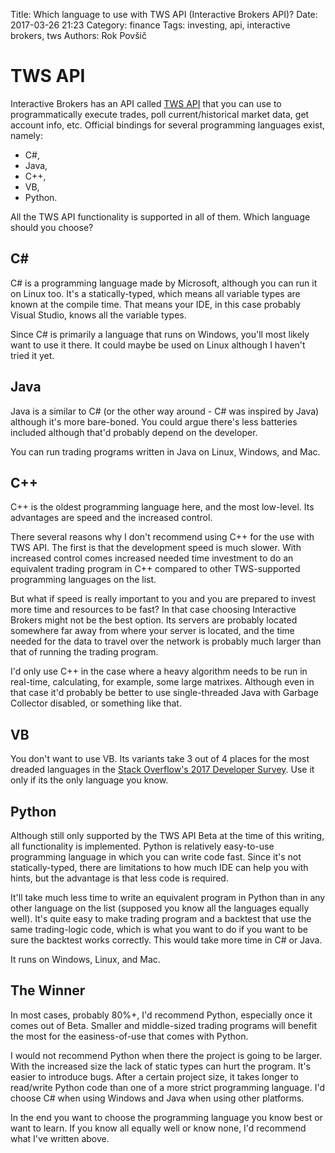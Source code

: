 Title: Which language to use with TWS API (Interactive Brokers API)?
Date: 2017-03-26 21:23
Category: finance
Tags: investing, api, interactive brokers, tws
Authors: Rok Povšič

# TWS API

Interactive Brokers has an API called [TWS API](https://interactivebrokers.github.io) that you can use to programmatically
execute trades, poll current/historical market data, get account info, etc. Official bindings for several programming languages exist, namely:
- C#,
- Java,
- C++,
- VB,
- Python.

All the TWS API functionality is supported in all of them. Which language should you choose?

## C#
C# is a programming language made by Microsoft, although you can run it on Linux too. It's a statically-typed, which means all variable types
are known at the compile time. That means your IDE, in this case probably Visual Studio, knows all the variable types.

Since C# is primarily a language that runs on Windows, you'll most likely want to use it there. It could maybe be used on Linux although I haven't
tried it yet.

## Java
Java is a similar to C# (or the other way around - C# was inspired by Java) although it's more bare-boned. You could argue there's less
batteries included although that'd probably depend on the developer.

You can run trading programs written in Java on Linux, Windows, and Mac.

## C++
C++ is the oldest programming language here, and the most low-level. Its advantages are speed and the increased control.

There several reasons why I don't recommend using C++ for the use with TWS API. The first is that the development speed is much slower.
With increased control comes increased needed time investment to do an equivalent trading program in C++ compared to other
TWS-supported programming languages on the list.

But what if speed is really important to you and you are prepared to invest more time and resources to be fast? In that case choosing
Interactive Brokers might not be the best option. Its servers are probably located somewhere far away from where your server is
located, and the time needed for the data to travel over the network is probably much larger than that of running the trading program.

I'd only use C++ in the case where a heavy algorithm needs to be run in real-time, calculating, for example, some large matrixes.
Although even in that case it'd probably be better to use single-threaded Java with Garbage Collector disabled, or something like that.

## VB
You don't want to use VB. Its variants take 3 out of 4 places for the most dreaded languages in the [Stack Overflow's 2017 Developer Survey](https://stackoverflow.com/insights/survey/2017). Use it only if its the only language you know.

## Python
Although still only supported by the TWS API Beta at the time of this writing, all functionality is implemented.
Python is relatively easy-to-use programming language in which you can write code fast. Since it's not statically-typed, there are limitations
to how much IDE can help you with hints, but the advantage is that less code is required.

It'll take much less time to write an equivalent program in Python than in any other language on the list (supposed you know all
the languages equally well). It's quite easy to make trading program and a backtest that use the same trading-logic code, which is what
you want to do if you want to be sure the backtest works correctly. This would take more time in C# or Java.

It runs on Windows, Linux, and Mac.

## The Winner

In most cases, probably 80%+, I'd recommend Python, especially once it comes out of Beta. Smaller and middle-sized trading programs will benefit the most for
the easiness-of-use that comes with Python.

I would not recommend Python when there the project is going to be larger. With the increased size the lack of static types can hurt the program.
It's easier to introduce bugs. After a certain project size, it takes longer to read/write Python code than one of a more strict programming language. I'd choose C# when using Windows and Java when using other platforms.

In the end you want to choose the programming language you know best or want to learn. If you know all equally well or know none, I'd recommend
what I've written above.

